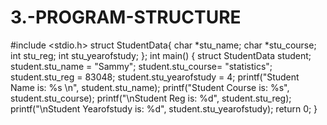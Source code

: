 # 3.-PROGRAM-STRUCTURE
#include <stdio.h>
struct StudentData{
 char *stu_name;
 char *stu_course;
 int stu_reg;
 int stu_yearofstudy;
};
int main()
{
 struct StudentData student;
 student.stu_name = "Sammy";
 student.stu_course= "statistics";
 student.stu_reg = 83048;
 student.stu_yearofstudy = 4;
 printf("Student Name is: %s \n", student.stu_name);
 printf("Student Course is: %s", student.stu_course);
 printf("\nStudent Reg is: %d", student.stu_reg);
 printf("\nStudent Yearofstudy is: %d", student.stu_yearofstudy);
 return 0;
}
